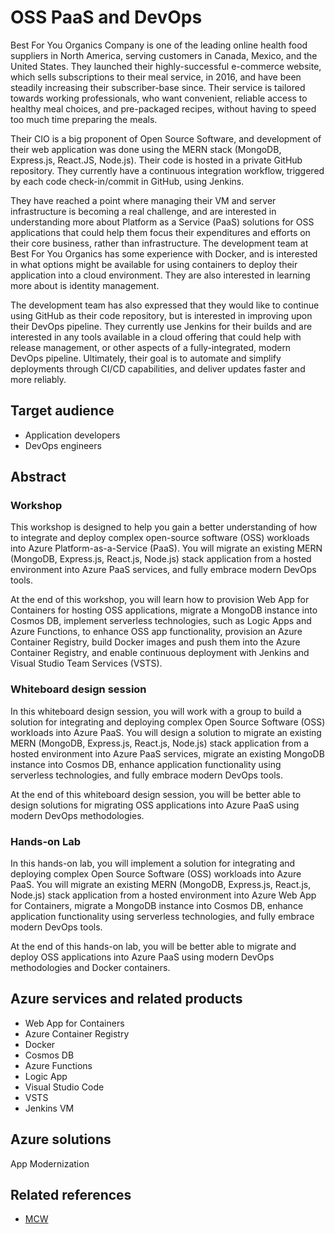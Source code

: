 # OSS PaaS and DevOps

Best For You Organics Company is one of the leading online health food suppliers in North America, serving customers in Canada, Mexico, and the United States. They launched their highly-successful e-commerce website, which sells subscriptions to their meal service, in 2016, and have been steadily increasing their subscriber-base since. Their service is tailored towards working professionals, who want convenient, reliable access to healthy meal choices, and pre-packaged recipes, without having to speed too much time preparing the meals.

Their CIO is a big proponent of Open Source Software, and development of their web application was done using the MERN stack (MongoDB, Express.js, React.JS, Node.js). Their code is hosted in a private GitHub repository. They currently have a continuous integration workflow, triggered by each code check-in/commit in GitHub, using Jenkins.

They have reached a point where managing their VM and server infrastructure is becoming a real challenge, and are interested in understanding more about Platform as a Service (PaaS) solutions for OSS applications that could help them focus their expenditures and efforts on their core business, rather than infrastructure. The development team at Best For You Organics has some experience with Docker, and is interested in what options might be available for using containers to deploy their application into a cloud environment. They are also interested in learning more about is identity management.

The development team has also expressed that they would like to continue using GitHub as their code repository, but is interested in improving upon their DevOps pipeline. They currently use Jenkins for their builds and are interested in any tools available in a cloud offering that could help with release management, or other aspects of a fully-integrated, modern DevOps pipeline. Ultimately, their goal is to automate and simplify deployments through CI/CD capabilities, and deliver updates faster and more reliably.

## Target audience

- Application developers
- DevOps engineers

## Abstract

### Workshop
This workshop is designed to help you gain a better understanding of how to integrate and deploy complex open-source software (OSS) workloads into Azure Platform-as-a-Service (PaaS). You will migrate an existing MERN (MongoDB, Express.js, React.js, Node.js) stack application from a hosted environment into Azure PaaS services, and fully embrace modern DevOps tools.

At the end of this workshop, you will learn how to provision Web App for Containers for hosting OSS applications, migrate a MongoDB instance into Cosmos DB, implement serverless technologies, such as Logic Apps and Azure Functions, to enhance OSS app functionality, provision an Azure Container Registry, build Docker images and push them into the Azure Container Registry, and enable continuous deployment with Jenkins and Visual Studio Team Services (VSTS).

### Whiteboard design session
In this whiteboard design session, you will work with a group to build a solution for integrating and deploying complex Open Source Software (OSS) workloads into Azure PaaS. You will design a solution to migrate an existing MERN (MongoDB, Express.js, React.js, Node.js) stack application from a hosted environment into Azure PaaS services, migrate an existing MongoDB instance into Cosmos DB, enhance application functionality using serverless technologies, and fully embrace modern DevOps tools.

At the end of this whiteboard design session, you will be better able to design solutions for migrating OSS applications into Azure PaaS using modern DevOps methodologies.

### Hands-on Lab
In this hands-on lab, you will implement a solution for integrating and deploying complex Open Source Software (OSS) workloads into Azure PaaS. You will migrate an existing MERN (MongoDB, Express.js, React.js, Node.js) stack application from a hosted environment into Azure Web App for Containers, migrate a MongoDB instance into Cosmos DB, enhance application functionality using serverless technologies, and fully embrace modern DevOps tools.

At the end of this hands-on lab, you will be better able to migrate and deploy OSS applications into Azure PaaS using modern DevOps methodologies and Docker containers.

## Azure services and related products
- Web App for Containers
- Azure Container Registry
- Docker
- Cosmos DB 
- Azure Functions
- Logic App 
- Visual Studio Code
- VSTS
- Jenkins VM

## Azure solutions
App Modernization

## Related references
- [MCW](https://github.com/Microsoft/MCW)

